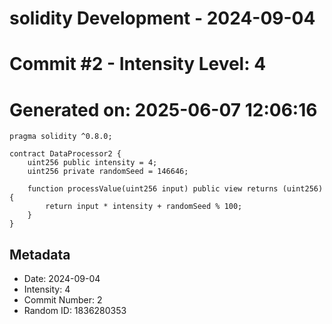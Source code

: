 ﻿# solidity Development - 2024-09-04
# Commit #2 - Intensity Level: 4
# Generated on: 2025-06-07 12:06:16
```solidity
pragma solidity ^0.8.0;

contract DataProcessor2 {
    uint256 public intensity = 4;
    uint256 private randomSeed = 146646;

    function processValue(uint256 input) public view returns (uint256) {
        return input * intensity + randomSeed % 100;
    }
}
```
## Metadata
- Date: 2024-09-04
- Intensity: 4
- Commit Number: 2
- Random ID: 1836280353
